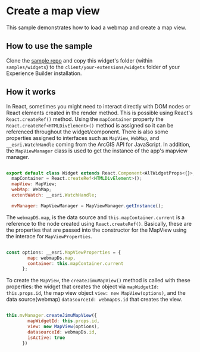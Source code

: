 # Create a map view
This sample demonstrates how to load a webmap and create a map view.

## How to use the sample
Clone the [sample repo](https://github.com/esri/arcgis-experience-builder-sdk-resources) and copy this widget's folder (within `samples/widgets`) to the `client/your-extensions/widgets` folder of your Experience Builder installation.

## How it works
In React, sometimes you might need to interact directly with DOM nodes or React elements created in the render method. This is possible using React's `React.createRef()` method.
Using the `mapContainer` property the `React.createRef<HTMLDivElement>()` method is assigned so it can be referenced throughout the widget/component. There is also some properties assigned 
to interfaces such as `MapView`, `WebMap`, and `__esri.WatchHandle` coming from the ArcGIS API for JavaScript. In addition, the `MapViewManager` class is used to get the instance of the app's mapview manager. 
```javascript

export default class Widget extends React.Component<AllWidgetProps<{}>, {}>{
  mapContainer = React.createRef<HTMLDivElement>();
  mapView: MapView;
  webMap: WebMap;
  extentWatch: __esri.WatchHandle;

  mvManager: MapViewManager = MapViewManager.getInstance();


```
The `webmapDS.map`, is the data source and `this.mapContainer.current` is a reference to the node created using `React.createRef()`. Basically, these are the properties that are passed into the constructor for the MapView using the interace for `MapViewProperties`.
```javascript

const options: __esri.MapViewProperties = {
        map: webmapDs.map,
        container: this.mapContainer.current
      };

```

To create the `MapView`, the `createJimuMapView()` method is called with these properties: the widget that creates the object via `mapWidgetId: this.props.id`, the map view object `view: new MapView(options)`, and the data source(webmap) `datasourceId: webmapDs.id` that creates the view.
```javascript

this.mvManager.createJimuMapView({
        mapWidgetId: this.props.id,
        view: new MapView(options),
        datasourceId: webmapDs.id,
        isActive: true
      })

```



